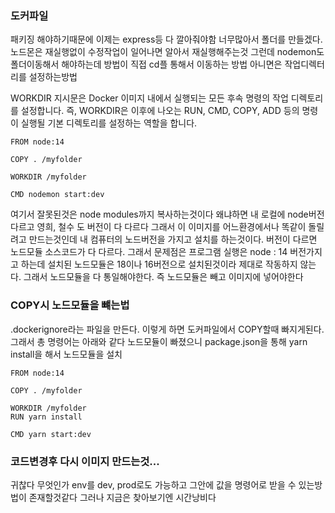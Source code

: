 ### 도커파일
패키징 해야하기때문에 이제는 express등 다 깔아줘야함 너무많아서 폴더를 만들겠다.
노드몬은 재실행없이 수정작업이 일어나면 알아서 재실행해주는것
그런데 nodemon도 폴더이동해서 해야하는데 방법이 직접 cd플 통해서 이동하는 방법 아니면은 작업디렉터리를 설정하는방법

WORKDIR 지시문은 Docker 이미지 내에서 실행되는 모든 후속 명령의 작업 디렉토리를 설정합니다. 
즉, WORKDIR은 이후에 나오는 RUN, CMD, COPY, ADD 등의 명령이 실행될 기본 디렉토리를 설정하는 역할을 합니다.
```
FROM node:14

COPY . /myfolder

WORKDIR /myfolder

CMD nodemon start:dev
```
여기서 잘못된것은 node modules까지 복사하는것이다 왜냐하면 내 로컬에 node버전다르고 영희, 철수 도 버전이 다 다르다 그래서 이 이미지를 어느환경에서나 똑같이 돌릴려고
만드는것인데 내 컴퓨터의 노드버전을 가지고 설치를 하는것이다. 버전이 다르면 노드모듈 소스코드가 다 다르다.
그래서 문제점은 프로그램 실행은 node : 14 버전가지고 하는데 설치된 노드모듈은 18이나 16버전으로 설치된것이라 제대로 작동하지 않는다.
그래서 노드모듈을 다 통일해야한다. 즉 노드모듈은 빼고 이미지에 넣어야한다 

### COPY시 노드모듈을 뺴는법
.dockerignore라는 파일을 만든다. 이렇게 하면 도커파일에서 COPY할때 빠지게된다.
그래서 총 명령어는 아래와 같다 노드모듈이 빠졌으니 package.json을 통해 yarn install을 해서 노드모듈을 설치 

```
FROM node:14

COPY . /myfolder

WORKDIR /myfolder
RUN yarn install 

CMD yarn start:dev
```

### 코드변경후 다시 이미지 만드는것...
귀찮다 무엇인가 env를 dev, prod로도 가능하고 그안에 값을 명령어로 받을 수 있는방법이 존재할것같다 그러나 지금은 찾아보기엔 시간낭비다




